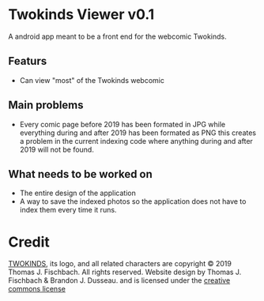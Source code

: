 # Twokinds Viewer v0.1
A android app meant to be a front end for the webcomic Twokinds. 

## Featurs

* Can view "most" of the Twokinds webcomic

## Main problems

* Every comic page before 2019 has been formated in JPG while everything during and after 2019 has been formated as PNG this creates a problem in the current indexing code where anything during and after 2019 will not be found.

## What needs to be worked on

* The entire design of the application
* A way to save the indexed photos so the application does not have to index them every time it runs.

# Credit

[TWOKINDS](http://twokinds.keenspot.com/), its logo, and all related characters are copyright © 2019 Thomas J. Fischbach. All rights reserved. Website design by Thomas J. Fischbach & Brandon J. Dusseau. and is licensed under the [creative commons license](https://creativecommons.org/licenses/by-nc-sa/3.0/us/) 
